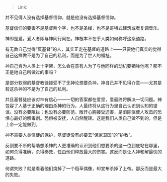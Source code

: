 > Link: 

并不见得人没有选择基督信仰，就是他没有选择基督信仰。  
  
基督信仰的要害不是基督两个字，也不是圣经，也不是哥特式建筑或者复调音乐。  
  
神即是爱。爱人者即与神同行同在。神根本不在乎人类如何称呼这条道路。  
  
有无数自己觉得“反基督”的人，其实正走在基督的道路上——只要他们真实的觉得自己这样做不是为了自己的私利，而是为了世人的福祉。  
  
神自己肯为人类上十字架，怎么会在意有人为了与他同样的动机要牺牲他呢？那不正是祂自己所做过的事吗？  
  
是部分软弱的基督教徒接受不了无神论想要杀神，神自己并不见得介意——尤其是若这杀神的不是为了自己的私利。  
  
并且基督徒应该对神有信心——一切的答案都在爱里，爱最终将解决一切问题。神包容了人基于正确的理由杀神的行为，人最终将从这行为里自己认识到认知的错误。没有必要阻拦；也没有必要防范，敞开心胸接受迫害，是消除驱使人攻击的恐惧心最好的解毒剂。恐惧被安抚，人自然醒转。这是我们人类自己做不到的，但是上帝一定能做到。  
  
神不需要人类信徒的保护，基督徒没有必要去“保家卫国”的“护教”。  
  
反倒要不断的帮助想杀神的人更准确的认识到他们想要杀的这一位到底站在哪里，如何杀得准确，杀得奏效，任由他们释放最大的伤害。这反而是让人神和解最快的道路。  
  
何谓失败？就是看着他们烧掉了一个稻草偶像，却宣布杀掉了上帝。那反而是最大的失败。

